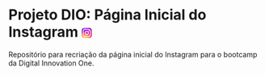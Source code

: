 # Projeto DIO: Página Inicial do Instagram <kbd><img align="center" alt="angular" height="20" width="20" src="https://raw.githubusercontent.com/wle8300/instagram-logo/874dffb6fe7e064ae524959b47dae15d6ffcf224/logo.svg" style="max-width:100%;"></kbd>
Repositório para recriação da página inicial do Instagram para o bootcamp da Digital Innovation One.
